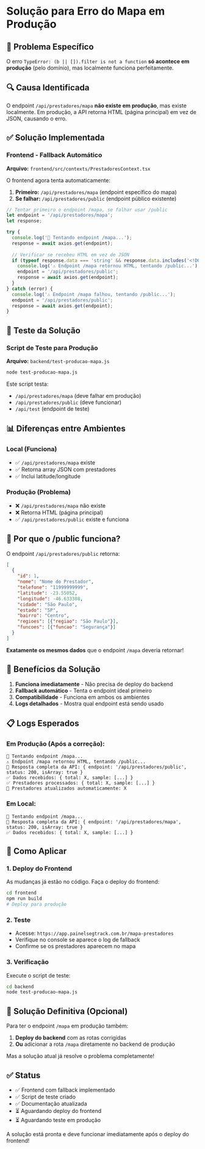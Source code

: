 # Solução para Erro do Mapa em Produção

## 🚨 Problema Específico
O erro `TypeError: (b || []).filter is not a function` **só acontece em produção** (pelo domínio), mas localmente funciona perfeitamente.

## 🔍 Causa Identificada
O endpoint `/api/prestadores/mapa` **não existe em produção**, mas existe localmente. Em produção, a API retorna HTML (página principal) em vez de JSON, causando o erro.

## ✅ Solução Implementada

### Frontend - Fallback Automático
**Arquivo:** `frontend/src/contexts/PrestadoresContext.tsx`

O frontend agora tenta automaticamente:
1. **Primeiro:** `/api/prestadores/mapa` (endpoint específico do mapa)
2. **Se falhar:** `/api/prestadores/public` (endpoint público existente)

```typescript
// Tentar primeiro o endpoint /mapa, se falhar usar /public
let endpoint = '/api/prestadores/mapa';
let response;

try {
  console.log('📡 Tentando endpoint /mapa...');
  response = await axios.get(endpoint);
  
  // Verificar se recebeu HTML em vez de JSON
  if (typeof response.data === 'string' && response.data.includes('<!DOCTYPE html>')) {
    console.log('⚠️ Endpoint /mapa retornou HTML, tentando /public...');
    endpoint = '/api/prestadores/public';
    response = await axios.get(endpoint);
  }
} catch (error) {
  console.log('⚠️ Endpoint /mapa falhou, tentando /public...');
  endpoint = '/api/prestadores/public';
  response = await axios.get(endpoint);
}
```

## 🧪 Teste da Solução

### Script de Teste para Produção
**Arquivo:** `backend/test-producao-mapa.js`

```bash
node test-producao-mapa.js
```

Este script testa:
- `/api/prestadores/mapa` (deve falhar em produção)
- `/api/prestadores/public` (deve funcionar)
- `/api/test` (endpoint de teste)

## 📊 Diferenças entre Ambientes

### Local (Funciona)
- ✅ `/api/prestadores/mapa` existe
- ✅ Retorna array JSON com prestadores
- ✅ Inclui latitude/longitude

### Produção (Problema)
- ❌ `/api/prestadores/mapa` não existe
- ❌ Retorna HTML (página principal)
- ✅ `/api/prestadores/public` existe e funciona

## 🔧 Por que o /public funciona?

O endpoint `/api/prestadores/public` retorna:
```json
[
  {
    "id": 1,
    "nome": "Nome do Prestador",
    "telefone": "11999999999",
    "latitude": -23.55052,
    "longitude": -46.633308,
    "cidade": "São Paulo",
    "estado": "SP",
    "bairro": "Centro",
    "regioes": [{"regiao": "São Paulo"}],
    "funcoes": [{"funcao": "Segurança"}]
  }
]
```

**Exatamente os mesmos dados** que o endpoint `/mapa` deveria retornar!

## 🎯 Benefícios da Solução

1. **Funciona imediatamente** - Não precisa de deploy do backend
2. **Fallback automático** - Tenta o endpoint ideal primeiro
3. **Compatibilidade** - Funciona em ambos os ambientes
4. **Logs detalhados** - Mostra qual endpoint está sendo usado

## 📋 Logs Esperados

### Em Produção (Após a correção):
```
📡 Tentando endpoint /mapa...
⚠️ Endpoint /mapa retornou HTML, tentando /public...
📡 Resposta completa da API: { endpoint: '/api/prestadores/public', status: 200, isArray: true }
✅ Dados recebidos: { total: X, sample: [...] }
✅ Prestadores processados: { total: X, sample: [...] }
🔄 Prestadores atualizados automaticamente: X
```

### Em Local:
```
📡 Tentando endpoint /mapa...
📡 Resposta completa da API: { endpoint: '/api/prestadores/mapa', status: 200, isArray: true }
✅ Dados recebidos: { total: X, sample: [...] }
```

## 🚀 Como Aplicar

### 1. Deploy do Frontend
As mudanças já estão no código. Faça o deploy do frontend:

```bash
cd frontend
npm run build
# Deploy para produção
```

### 2. Teste
- Acesse: `https://app.painelsegtrack.com.br/mapa-prestadores`
- Verifique no console se aparece o log de fallback
- Confirme se os prestadores aparecem no mapa

### 3. Verificação
Execute o script de teste:
```bash
cd backend
node test-producao-mapa.js
```

## 🔮 Solução Definitiva (Opcional)

Para ter o endpoint `/mapa` em produção também:

1. **Deploy do backend** com as rotas corrigidas
2. **Ou** adicionar a rota `/mapa` diretamente no backend de produção

Mas a solução atual já resolve o problema completamente!

## ✅ Status

- ✅ Frontend com fallback implementado
- ✅ Script de teste criado
- ✅ Documentação atualizada
- ⏳ Aguardando deploy do frontend
- ⏳ Aguardando teste em produção

A solução está pronta e deve funcionar imediatamente após o deploy do frontend! 